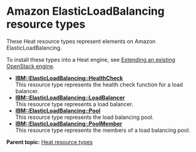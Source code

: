 # Amazon ElasticLoadBalancing resource types

These Heat resource types represent elements on Amazon ElasticLoadBalancing.

To install these types into a Heat engine, see [Extending an existing OpenStack engine](../../com.udeploy.install.doc/topics/extending_an_engine_for_openstack.md).

-   **[IBM::ElasticLoadBalancing::HealthCheck](../../com.edt.heat.reference.doc/topics/res_ibm_elasticloadbalancing_healthcheck.md)**  
This resource type represents the health check function for a load balancer.
-   **[IBM::ElasticLoadBalancing::LoadBalancer](../../com.edt.heat.reference.doc/topics/res_ibm_elasticloadbalancing_loadbalancer.md)**  
This resource type represents a load balancer.
-   **[IBM::ElasticLoadBalancing::Pool](../../com.edt.heat.reference.doc/topics/res_ibm_elasticloadbalancing_pool.md)**  
This resource type represents the load balancing pool.
-   **[IBM::ElasticLoadBalancing::PoolMember](../../com.edt.heat.reference.doc/topics/res_ibm_elasticloadbalancing_poolmember.md)**  
This resource type represents the members of a load balancing pool.

**Parent topic:** [Heat resource types](../../com.edt.heat.reference.doc/topics/ref_heat_types_ov.md)

